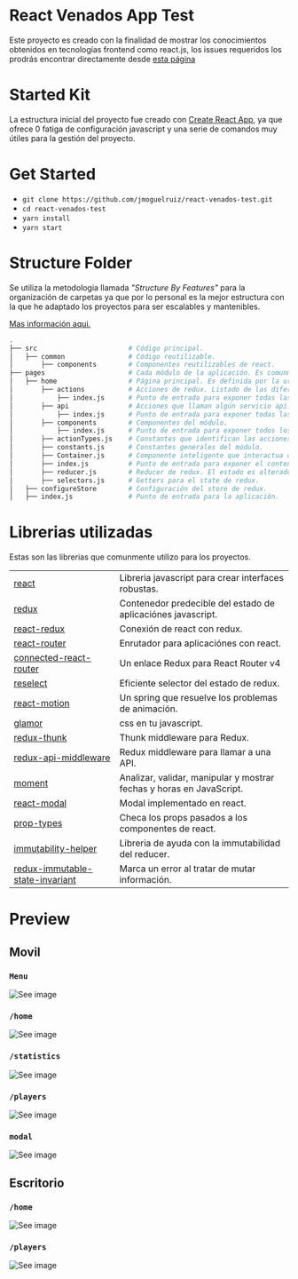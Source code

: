 # React Venados App Test

Este proyecto es creado con la finalidad de mostrar los conocimientos obtenidos en tecnologías frontend como react.js, los issues requeridos los prodrás encontrar directamente desde [esta página](https://bitbucket.org/dacodes/pruebas/src/master/Android/) 


# Started Kit

La estructura inicial del proyecto fue creado con [Create React App](https://github.com/facebook/create-react-app), ya que ofrece 0 fatiga de configuración javascript y una serie de comandos muy útiles para la gestión del proyecto.

# Get Started

* `git clone https://github.com/jmoguelruiz/react-venados-test.git`
* `cd react-venados-test`
* `yarn install`
* `yarn start`

# Structure Folder

Se utiliza la metodologia llamada _"Structure By Features"_ para la organización de carpetas ya que por lo personal es la mejor estructura con la que he adaptado los proyectos para ser escalables y mantenibles. 

[Mas información aqui.](https://jaysoo.ca/2016/02/28/organizing-redux-application/)

```bash
.
├── src                       # Código principal.
│   ├── common                # Código reutilizable.
│       ├── components        # Componentes reutilizables de react.
├── pages                     # Cada módulo de la aplicación. Es comunmente definida por la direccion de react/router.
│   ├── home                  # Página principal. Es definida por la url por ejemplo "http://miweb.com/home".
│       ├── actions           # Acciones de redux. Listado de las diferentes acciones que pueden ocurrir en la aplicación.
│           ├── index.js      # Punto de entrada para exponer todas las acciones.
│       ├── api               # Acciones que llaman algún servicio api.
│           ├── index.js      # Punto de entrada para exponer todas las acciones api.
│       ├── components        # Componentes del módulo.
│           ├── index.js      # Punto de entrada para exponer todos los componentes.
│       ├── actionTypes.js    # Constantes que identifican las acciones a realizar.
│       ├── constants.js      # Constantes generales del módulo.
│       ├── Container.js      # Componente inteligente que interactua con redux.
│       ├── index.js          # Punto de entrada para exponer el contenido de la página (acciones, reducer, Container, etc).
│       ├── reducer.js        # Reducer de redux. El estado es alterado aqui dependiendo de las acciones.
│       ├── selectors.js      # Getters para el state de redux.
│   ├── configureStore        # Configuración del store de redux.
│   ├── index.js              # Punto de entrada para la aplicación.
```

# Librerias utilizadas

Estas son las librerias que comunmente utilizo para los proyectos.

|               |               |              
| ------------- | ------------- 
| [react](https://reactjs.org/) | Libreria javascript para crear interfaces robustas.
| [redux](https://es.redux.js.org/) | Contenedor predecible del estado de aplicaciónes javascript.
| [react-redux](https://github.com/reduxjs/react-redux) | Conexión de react con redux.
| [react-router](https://github.com/ReactTraining/react-router) | Enrutador para aplicaciónes con react.
| [connected-react-router](https://github.com/supasate/connected-react-router) | Un enlace Redux para React Router v4
| [reselect](https://github.com/reduxjs/reselect) | Eficiente selector del estado de redux.
| [react-motion](https://github.com/chenglou/react-motion) | Un spring que resuelve los problemas de animación.
| [glamor](https://github.com/threepointone/glamor) | css en tu javascript.
| [redux-thunk](https://github.com/reduxjs/redux-thunk) | Thunk middleware para Redux.
| [redux-api-middleware](https://github.com/agraboso/redux-api-middleware) | Redux middleware para llamar a una API.
| [moment](https://momentjs.com/) | Analizar, validar, manipular y mostrar fechas y horas en JavaScript.
| [react-modal](https://github.com/reactjs/react-modal) | Modal implementado en react.
| [prop-types](https://github.com/facebook/prop-types) | Checa los props pasados a los componentes de react.
| [immutability-helper](https://github.com/kolodny/immutability-helper) | Libreria de ayuda con la immutabilidad del reducer.
| [redux-immutable-state-invariant](https://github.com/leoasis/redux-immutable-state-invariant) | Marca un error al tratar de mutar información.


# Preview

## Movil

### `Menu`
![See image](https://drive.google.com/uc?export=view&id=1klC8YU6r46sVIihlAgYZwLyU0W7GBBr0)

### `/home`
![See image](https://drive.google.com/uc?export=view&id=1IDDMh81WDeTOczFmZKplxzBliHFVWhib)

### `/statistics`
![See image](https://drive.google.com/uc?export=view&id=1cVuB6P6Bt6Z-bHQvwJ6ESeAMJwxhqj5T)

### `/players`
![See image](https://drive.google.com/uc?export=view&id=10PngCVxcirlcMSOb51GbmREgVYB8YLwL)

### `modal`
![See image](https://drive.google.com/uc?export=view&id=1wPt2cZWh52Ex4cYi5FJP4n33WUIhe1-z)



## Escritorio

### `/home`
![See image](https://drive.google.com/uc?export=view&id=17V_Hml27CWpOnRokuxYyxQ13mHEet07g)

### `/players`
![See image](https://drive.google.com/uc?export=view&id=1MgyYDL_D-dgubK2C42ttLAjO8Tb0Jy0m)